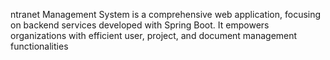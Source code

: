 ntranet Management System is a comprehensive web application, focusing on backend services developed with Spring Boot. It empowers organizations with efficient user, project, and document management functionalities

